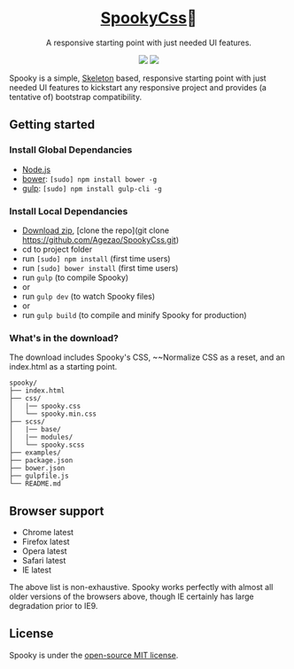 <h1 align="center" style="border:none;">
<a href="https://agezao.github.io/SpookyCss/">SpookyCss</a>👻
</h1>

<p align="center">
A responsive starting point with just needed UI features.
</p>

<p align="center">
  <a href="https://www.npmjs.com/package/spookycss"><img src="https://badge.fury.io/js/spookycss.svg"></a>
  <a href="https://opensource.org/licenses/MIT"><img src="https://img.shields.io/badge/License-MIT-yellow.svg"></a>
</p>

Spooky is a simple, [Skeleton](https://github.com/dhg/Skeleton/) based, responsive starting point with just needed UI features to kickstart any responsive project and provides (a tentative of) bootstrap compatibility.

## Getting started

### Install Global Dependancies
  * [Node.js](http://nodejs.org)
  * [bower](http://bower.io): `[sudo] npm install bower -g`
  * [gulp](http://gulpjs.com/): `[sudo] npm install gulp-cli -g`

### Install Local Dependancies
  * [Download zip](https://github.com/agezao/SpookyCss/archive/master.zip), [clone the repo](git clone https://github.com/Agezao/SpookyCss.git)
  * cd to project folder
  * run `[sudo] npm install` (first time users)
  * run `[sudo] bower install` (first time users)
  * run `gulp` (to compile Spooky)
  * or
  * run `gulp dev` (to watch Spooky files)
  * or
  * run `gulp build` (to compile and minify Spooky for production)

### What's in the download?

The download includes Spooky's CSS, ~~Normalize CSS as a reset, and an index.html as a starting point.

```
spooky/
├── index.html
├── css/
│   |── spooky.css
│   └── spooky.min.css
├── scss/
│   |── base/
│   |── modules/
│   └── spooky.scss
├── examples/
├── package.json
├── bower.json
├── gulpfile.js
└── README.md

```


## Browser support

- Chrome latest
- Firefox latest
- Opera latest
- Safari latest
- IE latest

The above list is non-exhaustive. Spooky works perfectly with almost all older versions of the browsers above, though IE certainly has large degradation prior to IE9.


## License

Spooky is under the [open-source MIT license](http://opensource.org/licenses/mit-license.php).
